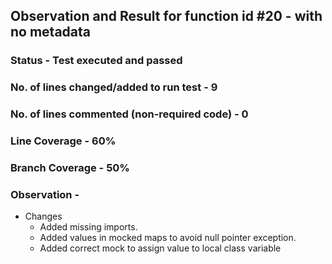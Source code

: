 ## Observation and Result for function id #20 - with no metadata

### Status - Test executed and passed

### No. of lines changed/added to run test - 9

### No. of lines commented (non-required code) - 0

### Line Coverage - 60%

### Branch Coverage - 50%

### Observation -
- Changes 
  - Added missing imports.
  - Added values in mocked maps to avoid null pointer exception.
  - Added correct mock to assign value to local class variable